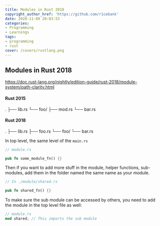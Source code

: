 ```yaml
---
title: Modules in Rust 2018
copyright_author_href: 'https://github.com/r1cebank'
date: 2020-11-09 20:03:53
categories:
- Programming
- Learnings
tags:
- programming
- rust
cover: /covers/rustlang.png
---
```

## Modules in Rust 2018

https://doc.rust-lang.org/nightly/edition-guide/rust-2018/module-system/path-clarity.html

#### Rust 2015 
.
├── lib.rs
└── foo/
    ├── mod.rs
    └── bar.rs

#### Rust 2018
.
├── lib.rs
├── foo.rs
└── foo/
    └── bar.rs

In top level, the same level of the `main.rs`

```rust
// module.rs

pub fn some_module_fn() {}
```

Then if you want to add more stuff in the module, helper functions, sub-modules, add them in the folder named the same name as your module.

```rust
// In ./module/shared.rs

pub fn shared_fn() {}
```

To make sure the sub module can be accessed by others, you need to add the module in the top level file as well:

```rust
// module.rs
mod shared; // This imports the sub module
```
